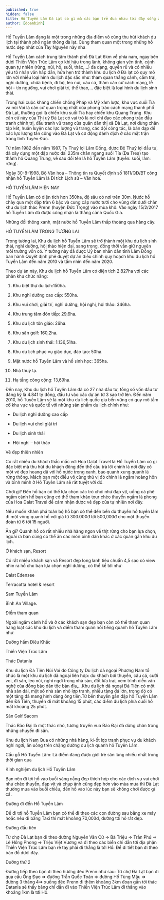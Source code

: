 ```yaml
---
published: true
hidden: false
title: Hồ Tuyền Lâm Đà Lạt có gì mà các bạn trẻ đua nhau tới đây sống ảo
author: [doanbinh] 
---
```


Hồ Tuyền Lâm đang là một trong những địa điểm vô cùng thu hút khách du lịch tại thành phố ngàn thông đà lạt. Cùng tham quan một trong những hồ nước đẹp nhất của Tây Nguyên này nha.

Hồ Tuyền Lâm cách trung tâm thành phố Đà Lạt 6km về phía nam, ngay bên dưới Thiền Viện Trúc Lâm có khí hậu trong lành, không gian yên tĩnh, cảnh quan tự nhiên (rừng, núi, hồ, suối, thác,…) đa dạng, quyến rũ và có nhiều yếu tố nhân văn hấp dẫn, hứa hẹn trở thành khu du lịch ở Đà lạt có quy mô lớn với nhiều loại hình du lịch đặc sắc như: tham quan thắng cảnh, cắm trại, nghỉ dưỡng, chữa bệnh, đi bộ, leo núi, câu cá, thăm căn cứ cách mạng, lễ hội – tín ngưỡng, vui chơi giải trí, thể thao,… đặc biệt là loại hình du lịch sinh thái.


Trong hai cuộc kháng chiến chống Pháp và Mỹ xâm lược, khu vực suối Tía và núi Voi là căn cứ quan trọng nhất của phong trào cách mạng thành phố Đà Lạt, thường gọi là chiến khu suối Tía hay chiến khu Quang Trung. Khu căn cứ này của Thị uỷ Đà Lạt có vai trò là nơi chỉ đạo các phong trào đấu tranh chính trị, đấu tranh vũ trang của quân dân thị xã Đà Lạt, nơi dừng chân tập kết, huấn luyện các lực lượng vũ trang, các đội công tác, là bàn đạp để các lực lượng tấn công vào Đà Lạt và cơ động đánh địch ở các mặt trận trong tỉnh Tuyên Đức.


Từ năm 1982 đến năm 1987, Ty Thuỷ lợi Lâm Đồng, được Bộ Thuỷ lợi đầu tư, đã xây dựng một đập nước dài 235m chắn ngang suối Tía (Da Trea) tạo thành hồ Quang Trung, về sau đổi tên là hồ Tuyền Lâm (tuyền: suối, lâm: rừng).

Ngày 30-8-1998, Bộ Văn hoá – Thông tin ra Quyết định số 1811/QĐ/BT công nhận hồ Tuyền Lâm là Di tích Lịch sử – Văn hoá.


HỒ TUYỀN LÂM HIỆN NAY

Hồ Tuyền Lâm có diện tích hơn 350ha, độ sâu có nơi trên 30m. Nước hồ chảy qua một đập tràn 6 bậc và cung cấp nước tưới cho vùng đất dưới chân khu du lịch thác Prenn (huyện Đức Trọng) vào mùa khô. Vào ngày 15/2/2017 hồ Tuyền Lâm đã được công nhận là thắng cảnh Quốc Gia.


Những đồi thông xanh, mặt nước hồ Tuyền Lâm thấp thoáng qua hàng cây.


HỒ TUYỀN LÂM TRONG TƯƠNG LAI

Trong tương lai, Khu du lịch hồ Tuyền Lâm sẽ trở thành một khu du lịch sinh thái, nghỉ dưỡng, hội thảo hiện đại, sang trọng, đồng thời vẫn giữ nguyên môi trường vốn có. Ý tưởng này đã được Uỷ ban nhân dân tỉnh Lâm Đồng ban hành Quyết định phê duyệt dự án điều chỉnh quy hoạch khu du lịch hồ Tuyền Lâm đến năm 2010 và tầm nhìn đến năm 2020.


Theo dự án này, Khu du lịch hồ Tuyền Lâm có diện tích 2.827ha với các phân khu chức năng:

1. Khu biệt thự du lịch:150ha.

2. Khu nghỉ dưỡng cao cấp: 550ha.

3. Khu vui chơi, giải trí, nghỉ dưỡng, hội nghị, hội thảo: 346ha.

4. Khu trung tâm đón tiếp: 29,6ha.

5. Khu du lịch tôn giáo: 26ha.

6. Khu sân golf: 160,2ha.

7. Khu du lịch sinh thái: 1.136,51ha.

8. Khu du lịch phục vụ giáo dục, đào tạo: 50ha.

9. Mặt nước hồ Tuyền Lâm và hồ sinh học: 365ha.

10. Nhà thuỷ tạ.

11. Hạ tầng công cộng: 13,69ha.


Đến nay, Khu du lịch hồ Tuyền Lâm đã có 27 nhà đầu tư, tổng số vốn đầu tư đăng ký là 4.841 tỷ đồng, đầu tư vào các dự án từ 3 sao trở lên. Đến năm 2010, hồ Tuyền Lâm sẽ là một khu du lịch quốc gia bền vững có quy mô tầm cỡ khu vực và quốc tế với những sản phẩm du lịch chính như:

* Du lịch nghỉ dưỡng cao cấp

* Du lịch vui chơi giải trí

* Du lịch sinh thái

* Hội nghị – hội thảo

Vẻ đẹp thiên nhiên

Có rất nhiều du khách thắc mắc với Hoa Dalat Travel là Hồ Tuyền Lâm có gì đặc biệt mà thu hút du khách đông đến thế câu trả lời chính là nơi đây có một vẻ đẹp hoang dã với hồ nước trong xanh, bao quanh xung quanh là rừng thông. Mách bạn một điều vô cùng thú vị đó chính là ngắm hoàng hôn và bình minh ở Hồ Tuyền Lâm sẽ rất tuyệt vời đó.

Chơi gì?
Đến hồ bạn có thể lựa chọn các trò chơi như đạp vịt, uống cà phê ngắm cảnh hồ bạn cũng có thể tham khảo tour chèo thuyền ngắm lá phong của Hoa Dalat Travel để cảm nhận được vẻ đẹp của tự nhiên nơi đây.

Nếu muốn khám phá toàn bộ hồ bạn có thể đến bến du thuyền hồ tuyền lâm đi một vòng quanh hồ với giá từ 300.000đ tới 500,000đ cho một thuyền đoàn từ 6 tới 15 người.

Ăn gì?
Quanh hồ có rất nhiều nhà hàng ngon về thịt rừng cho bạn lựa chọn, ngoài ra bạn cũng có thể ăn các món bình dân khác ở các quán gần khu du lịch.

Ở khách sạn, Resort

Có rất nhiều khách sạn và Resort đẹp long lanh tiêu chuẩn 4,5 sao có view nhìn ra hồ cho bạn lựa chọn nghỉ dưỡng, có thể kể tới như:

Dalat Edensee

Terracotta hotel & resort

Sam Tuyền Lâm

Bình An Village.

Điểm tham quan

Ngoài ngắm cảnh hồ và ở các khách sạn đẹp bạn còn có thể tham quan hàng loạt các khu du lịch và điểm tham quan nổi tiếng quanh hồ Tuyền Lâm như:

Đường hầm Điêu Khắc

Thiền Viện Trúc Lâm

Thác Datanla

Khu du lịch Đá Tiên Núi Voi do Công ty Du lịch dã ngoại Phương Nam tổ chức là một khu du lịch dã ngoại liên hợp: du khách bơi thuyền, câu cá, cưỡi voi, đi săn, leo núi, nghỉ ngơi trong nhà sàn, đốt lửa trại, xem trình diễn văn nghệ của đồng bào dân tộc bản địa,…Khu du lịch dã ngoại Đá Tiên có một nhà sàn dài, một số nhà sàn nhỏ lợp tranh, nhiều tảng đá lớn, trong đó có một tảng đá mang hình dáng ông tiên.Từ bến thuyền gần đập hồ Tuyền Lâm đến Đá Tiên, thuyền đi mất khoảng 15 phút, các điểm du lịch phía cuối hồ mất khoảng 25 phút.

Sân Golf Sacom

Thác Bảo Đại là một thác nhỏ, tương truyền vua Bảo Đại đã dừng chân trong những chuyến đi săn.

Khu du lịch Nam Qua có những nhà hàng, ki-ốt lợp tranh phục vụ du khách nghi ngơi, ăn uống trên chặng đường du lịch quanh hồ Tuyền Lâm.

Cầu gỗ Hồ Tuyền Lâm: Là điểm đang được giới trẻ săn lùng nhiều nhất trong thời gian qua

Kinh nghiệm du lịch Hồ Tuyền Lâm

Bạn nên đi tới hồ vào buổi sáng nắng đẹp thích hợp cho các dịch vụ vui chơi như chèo thuyền, đạp vịt và chụp ảnh cũng đẹp hơn vào mùa mưa thì Đà Lạt thường mưa vào buổi chiều, đến hồ vào lúc này bạn sẽ không chơi được gì cả.



Đường đi đến Hồ Tuyền Lâm

Để đi tới hồ Tuyền Lâm bạn có thể đi theo các con đường sau bằng xe máy hoặc nếu đi bằng Taxi thì mất khoảng 70,000đ, đường tới hồ rất đẹp.

Đường đầu tiên

Từ chợ Đà Lạt bạn đi theo đường Nguyễn Văn Cừ => Bà Triệu => Trần Phú => Lê Hồng Phong => Triệu Việt Vương và đi theo các biển chỉ dẫn tới địa phận Thiền Viện Trúc Lâm bạn rẽ tay phải đi thẳng là tới Hồ. Để đi tiết bạn đi theo bản đồ dưới đây.

Đường thứ 2

Đường tiếp theo bạn đi theo hướng đèo Prenn như sau: Từ chợ Đà Lạt bạn đi qua cầu Ông Đạo => đường Trần Quốc Toản => đường Hồ Tùng Mậu => đường 3 tháng 4=> xuống đèo Prenn đi thêm khoảng 3km đoạn gần tới thác Datanla sẽ thấy bảng chỉ dẫn đi vào Thiền Viện Trúc Lâm đi thẳng vào khoảng 1km là tới Hồ.